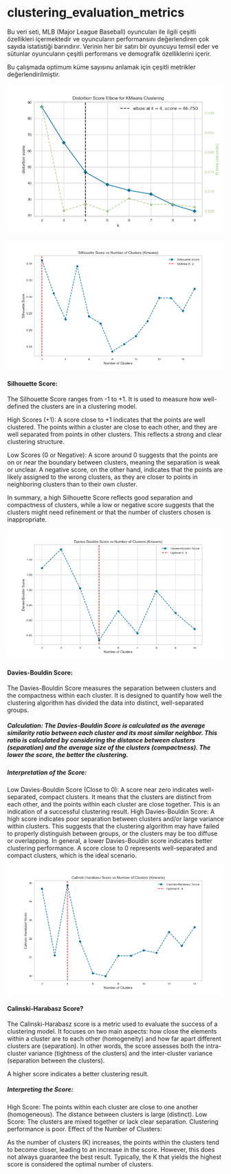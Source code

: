# clustering_evaluation_metrics

Bu veri seti, MLB (Major League Baseball) oyuncuları ile ilgili çeşitli özellikleri içermektedir ve oyuncuların performansını değerlendiren çok sayıda istatistiği barındırır. Verinin her bir satırı bir oyuncuyu temsil eder ve sütunlar oyuncuların çeşitli performans ve demografik özelliklerini içerir.

Bu çalışmada optimum küme sayısınu anlamak için çeşitli metrikler değerlendirilmiştir.

![image](https://github.com/akay35/clustering_evaluation_metrics/blob/main/calisma1-1%20KMeansELBOW%20optimum%20cluster4.png)

![image](https://github.com/akay35/clustering_evaluation_metrics/blob/main/calisma1-2%20%20KMeans%20silhoutte_score%20optimum%20cluster2.png)
#### Silhouette Score:
The Silhouette Score ranges from -1 to +1. It is used to measure how well-defined the clusters are in a clustering model.

High Scores (+1): A score close to +1 indicates that the points are well clustered. The points within a cluster are close to each other, and they are well separated from points in other clusters. This reflects a strong and clear clustering structure.

Low Scores (0 or Negative): A score around 0 suggests that the points are on or near the boundary between clusters, meaning the separation is weak or unclear. A negative score, on the other hand, indicates that the points are likely assigned to the wrong clusters, as they are closer to points in neighboring clusters than to their own cluster.

In summary, a high Silhouette Score reflects good separation and compactness of clusters, while a low or negative score suggests that the clusters might need refinement or that the number of clusters chosen is inappropriate.

![image](https://github.com/akay35/clustering_evaluation_metrics/blob/main/calisma1-3%20%20KMeans%20Davies-Bouldin%20Score%20optimum%20cluster5.png)
#### Davies-Bouldin Score:
The Davies-Bouldin Score measures the separation between clusters and the compactness within each cluster. It is designed to quantify how well the clustering algorithm has divided the data into distinct, well-separated groups.

##### Calculation: The Davies-Bouldin Score is calculated as the average similarity ratio between each cluster and its most similar neighbor. This ratio is calculated by considering the distance between clusters (separation) and the average size of the clusters (compactness). The lower the score, the better the clustering.

##### Interpretation of the Score:
Low Davies-Bouldin Score (Close to 0): A score near zero indicates well-separated, compact clusters. It means that the clusters are distinct from each other, and the points within each cluster are close together. This is an indication of a successful clustering result.
High Davies-Bouldin Score: A high score indicates poor separation between clusters and/or large variance within clusters. This suggests that the clustering algorithm may have failed to properly distinguish between groups, or the clusters may be too diffuse or overlapping.
In general, a lower Davies-Bouldin score indicates better clustering performance. A score close to 0 represents well-separated and compact clusters, which is the ideal scenario.

![image](https://github.com/akay35/clustering_evaluation_metrics/blob/main/calisma1-4%20%20KMeans%20Calinski-Harabasz%20Score%20optimum%20cluster5.png)
#### Calinski-Harabasz Score?

The Calinski-Harabasz score is a metric used to evaluate the success of a clustering model. It focuses on two main aspects: how close the elements within a cluster are to each other (homogeneity) and how far apart different clusters are (separation). In other words, the score assesses both the intra-cluster variance (tightness of the clusters) and the inter-cluster variance (separation between the clusters).

A higher score indicates a better clustering result.

##### Interpreting the Score:

High Score:
The points within each cluster are close to one another (homogeneous).
The distance between clusters is large (distinct).
Low Score:
The clusters are mixed together or lack clear separation.
Clustering performance is poor.
Effect of the Number of Clusters:

As the number of clusters (K) increases, the points within the clusters tend to become closer, leading to an increase in the score. However, this does not always guarantee the best result. Typically, the K that yields the highest score is considered the optimal number of clusters.
